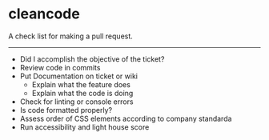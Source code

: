# cleancode
A check list for making a pull request.


--------------------
- Did I accomplish the objective of the ticket?
- Review code in commits
- Put Documentation on ticket or wiki
  - Explain what the feature does
  - Explain what the code is doing 
- Check for linting or console errors
- Is code formatted properly?
- Assess order of CSS elements according to company standarda
- Run accessibility and light house score 
